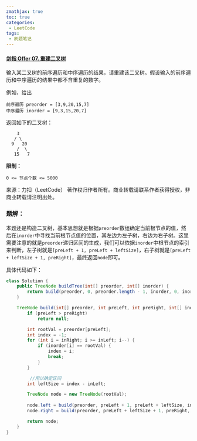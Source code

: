 ```yaml
---
zmathjax: true
toc: true
categories:
 - LeetCode
tags:
 - 刷题笔记
---
```


#### [剑指 Offer 07. 重建二叉树](https://leetcode-cn.com/problems/zhong-jian-er-cha-shu-lcof/)

输入某二叉树的前序遍历和中序遍历的结果，请重建该二叉树。假设输入的前序遍历和中序遍历的结果中都不含重复的数字。

<!--more-->

例如，给出

```
前序遍历 preorder = [3,9,20,15,7]
中序遍历 inorder = [9,3,15,20,7]
```

返回如下的二叉树：

    	3
       / \
      9   20
        /  \
       15   7
**限制：**

```
0 <= 节点个数 <= 5000
```

来源：力扣（LeetCode）
著作权归作者所有。商业转载请联系作者获得授权，非商业转载请注明出处。

### 题解：

本题还是构造二叉树，基本思想就是根据`preorder`数组确定当前根节点的值，然后在`inorder`中寻找当前根节点值的位置，其左边为左子树，右边为右子树。这里需要注意的就是`preorder`递归区间的生成，我们可以依据`inorder`中根节点的索引来判断，左子树就是`[preLeft + 1, preLeft + leftSize]`，右子树就是`[preLeft + leftSize + 1, preRight]`，最终返回`node`即可。

具体代码如下：

```java
class Solution {
    public TreeNode buildTree(int[] preorder, int[] inorder) {
        return build(preorder, 0, preorder.length - 1, inorder, 0, inorder.length - 1);
    }

    TreeNode build(int[] preorder, int preLeft, int preRight, int[] inorder, int inLeft, int inRight) {
        if (preLeft > preRight)
            return null;

        int rootVal = preorder[preLeft];
        int index = -1;
        for (int i = inRight; i >= inLeft; i--) {
            if (inorder[i] == rootVal) {
                index = i;
                break;
            }
        }

      	 //用以确定区间
        int leftSize = index - inLeft;

        TreeNode node = new TreeNode(rootVal);
      	
        node.left = build(preorder, preLeft + 1, preLeft + leftSize, inorder, inLeft, index - 1);
        node.right = build(preorder, preLeft + leftSize + 1, preRight, inorder, index + 1, inRight);

        return node;
    }
}
```

